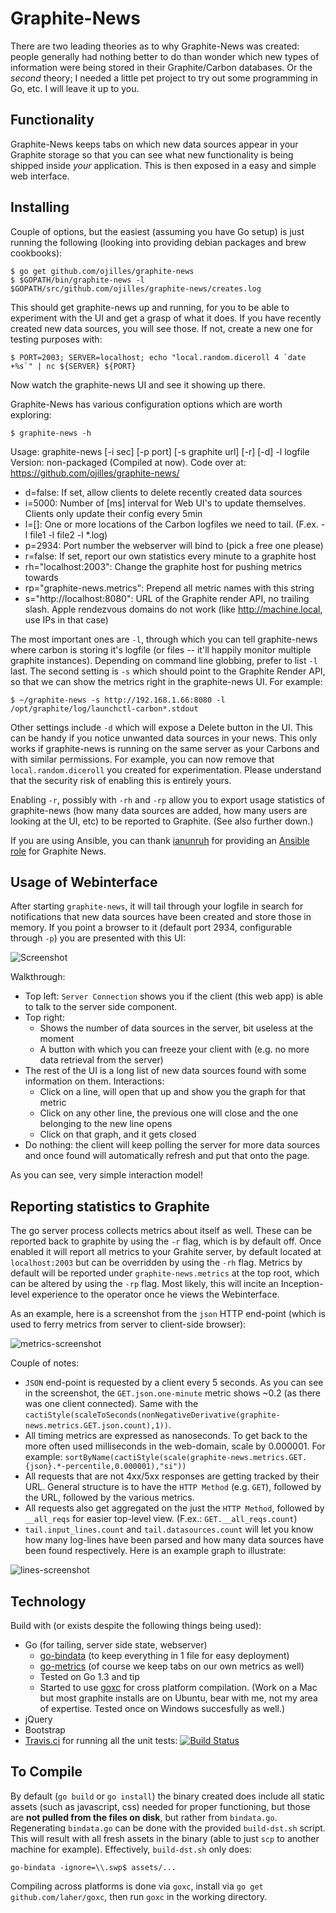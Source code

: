 Graphite-News
=============

There are two leading theories as to why Graphite-News was created: people
generally had nothing better to do than wonder which new types of information
were being stored in their Graphite/Carbon databases. Or the *second* theory; I
needed a little pet project to try out some programming in Go, etc. I will
leave it up to you.

Functionality
-------------
Graphite-News keeps tabs on which new data sources appear in your Graphite
storage so that you can see what new functionality is being shipped inside
*your* application. This is then exposed in a easy and simple web interface.

Installing
----------
Couple of options, but the easiest (assuming you have Go setup) is just running
the following (looking into providing debian packages and brew cookbooks):

    $ go get github.com/ojilles/graphite-news
    $ $GOPATH/bin/graphite-news -l $GOPATH/src/github.com/ojilles/graphite-news/creates.log

This should get graphite-news up and running, for you to be able to experiment
with the UI and get a grasp of what it does. If you have recently created new
data sources, you will see those. If not, create a new one for testing purposes
with:

    $ PORT=2003; SERVER=localhost; echo "local.random.diceroll 4 `date +%s`" | nc ${SERVER} ${PORT}

Now watch the graphite-news UI and see it showing up there.

Graphite-News has various configuration options which are worth exploring:

    $ graphite-news -h

Usage: graphite-news [-i sec] [-p port] [-s graphite url] [-r] [-d] -l logfile
Version: non-packaged (Compiled at now). Code over at: https://github.com/ojilles/graphite-news/

  * d=false: If set, allow clients to delete recently created data sources
  * i=5000: Number of [ms] interval for Web UI's to update themselves. Clients only update their config every 5min
  * l=[]: One or more locations of the Carbon logfiles we need to tail. (F.ex. -l file1 -l file2 -l *.log)
  * p=2934: Port number the webserver will bind to (pick a free one please)
  * r=false: If set, report our own statistics every minute to a graphite host
  * rh="localhost:2003": Change the graphite host for pushing metrics towards
  * rp="graphite-news.metrics": Prepend all metric names with this string
  * s="http://localhost:8080": URL of the Graphite render API, no trailing slash. Apple rendezvous domains do not work (like http://machine.local, use IPs in that case)

The most important ones are `-l`, through which you can tell graphite-news
where carbon is storing it's logfile (or files -- it'll happily monitor
multiple graphite instances). Depending on command line globbing, prefer to
list `-l` last. The second setting is `-s` which should point to the Graphite
Render API, so that we can show the metrics right in the graphite-news UI. For
example:

    $ ~/graphite-news -s http://192.168.1.66:8080 -l /opt/graphite/log/launchctl-carbon*.stdout

Other settings include `-d` which will expose a Delete button in the UI. This
can be handy if you notice unwanted data sources in your news. This only works
if graphite-news is running on the same server as your Carbons and with similar
permissions. For example, you can now remove that `local.random.diceroll` you
created for experimentation. Please understand that the security risk of
enabling this is entirely yours.

Enabling `-r`, possibly with `-rh` and `-rp` allow you to export usage
statistics of graphite-news (how many data sources are added, how many users
are looking at the UI, etc) to be reported to Graphite. (See also further
down.)

If you are using Ansible, you can thank [ianunruh](https://github.com/ianunruh)
for providing an [Ansible
role](https://github.com/ianunruh/monitoring-ansible/tree/master/roles/graphite-news)
for Graphite News.

Usage of Webinterface
---------------------
After starting `graphite-news`, it will tail through your logfile in search for
notifications that new data sources have been created and store those in
memory. If you point a browser to it (default port 2934, configurable through
`-p`) you are presented with this UI:

![Screenshot](https://raw.githubusercontent.com/ojilles/graphite-news/master/docs/images/screenshot-1.png)

Walkthrough:

 * Top left: `Server Connection` shows you if the client (this web app) is able
   to talk to the server side component.
 * Top right:
   * Shows the number of data sources in the server, bit useless at the moment
   * A button with which you can freeze your client with (e.g. no more data
     retrieval from the server)
 * The rest of the UI is a long list of new data sources found with some
   information on them. Interactions:
   * Click on a line, will open that up and show you the graph for that metric
   * Click on any other line, the previous one will close and the one belonging
     to the new line opens
   * Click on that graph, and it gets closed
 * Do nothing: the client will keep polling the server for more data sources
   and once found will automatically refresh and put that onto the page.

As you can see, very simple interaction model!

Reporting statistics to Graphite
--------------------------------
The go server process collects metrics about itself as well. These can be
reported back to graphite by using the `-r` flag, which is by default off. Once
enabled it will report all metrics to your Grahite server, by default located
at `localhost:2003` but can be overridden by using the `-rh` flag. Metrics by
default will be reported under `graphite-news.metrics` at the top root, which
can be altered by using the `-rp` flag. Most likely, this will incite an
Inception-level experience to the operator once he views the Webinterface.

As an example, here is a screenshot from the `json` HTTP end-point (which is
used to ferry metrics from server to client-side browser):

![metrics-screenshot](https://raw.githubusercontent.com/ojilles/graphite-news/master/docs/images/metrics-screenshot.png)

Couple of notes:

 * `JSON` end-point is requested by a client every 5 seconds. As you can see in
   the screenshot, the `GET.json.one-minute` metric shows ~0.2 (as there was
   one client connected). Same with the
`cactiStyle(scaleToSeconds(nonNegativeDerivative(graphite-news.metrics.GET.json.count),1))`.
 * All timing metrics are expressed as nanoseconds. To get back to the more
   often used milliseconds in the web-domain, scale by 0.000001. For example:
   `sortByName(cactiStyle(scale(graphite-news.metrics.GET.{json}.*-percentile,0.000001),"si"))`
 * All requests that are not 4xx/5xx responses are getting tracked by their
   URL. General structure is to have the `HTTP Method` (e.g. `GET`), followed
   by the URL, followed by the various metrics.
 * All requests also get aggregated on the just the `HTTP Method`, followed by
   `__all_reqs` for easier top-level view. (F.ex.: `GET.__all_reqs.count`)
 * `tail.input_lines.count` and `tail.datasources.count` will let you know how
   many log-lines have been parsed and how many data sources have been found
   respectively. Here is an example graph to illustrate:

![lines-screenshot](https://raw.githubusercontent.com/ojilles/graphite-news/master/docs/images/lines-screenshot.png)

Technology
----------
Build with (or exists despite the following things being used):
 * Go (for tailing, server side state, webserver)
    * [go-bindata](https://github.com/jteeuwen/go-bindata) (to keep 
      everything in 1 file for easy deployment)
    * [go-metrics](https://github.com/rcrowley/go-metrics) (of course 
      we keep tabs on our own metrics as well)
    * Tested on Go 1.3 and tip
    * Started to use [goxc](https://github.com/laher/goxc/) for cross platform
      compilation. (Work on a Mac but most graphite installs are on Ubuntu,
      bear with me, not my area of expertise. Tested once on Windows succesfully as well.)
 * jQuery
 * Bootstrap
 * [Travis.ci](https://travis-ci.org/ojilles/graphite-news) for running all the unit tests: [![Build Status](https://travis-ci.org/ojilles/graphite-news.svg?branch=master)](https://travis-ci.org/ojilles/graphite-news)

To Compile
-----------
By default (`go build` or `go install`) the binary created does include all
static assets (such as javascript, css) needed for proper functioning, but
those are **not pulled from the files on disk**, but rather from `bindata.go`.
Regenerating `bindata.go` can be done with the provided `build-dst.sh` script.
This will result with all fresh assets in the binary (able to just `scp` to
another machine for example).  Effectively, `build-dst.sh` only does:

`go-bindata -ignore=\\.swp$ assets/...`

Compiling across platforms is done via `goxc`, install via `go get
github.com/laher/goxc`, then run `goxc` in the working directory.
